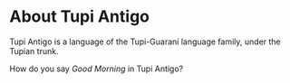 # About Tupi Antigo

Tupi Antigo is a language of the Tupi-Guaraní language family, under the Tupian trunk.

<exercise answer="tîá nde ko'ema">How do you say _Good Morning_ in Tupi Antigo?</excercise>